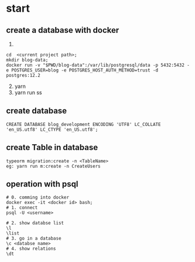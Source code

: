 
# start

## create a database with docker
1. 
```shell
cd  <current project path>;
mkdir blog-data;
docker run -v "$PWD/blog-data":/var/lib/postgresql/data -p 5432:5432 -e POSTGRES_USER=blog -e POSTGRES_HOST_AUTH_METHOD=trust -d postgres:12.2
```
2. yarn 
3. yarn run ss

## create database
```shell
CREATE DATABASE blog_development ENCODING 'UTF8' LC_COLLATE 'en_US.utf8' LC_CTYPE 'en_US.utf8';
```
## create Table in database
``` shell
typeorm migration:create -n <TableName>
eg: yarn run m:create -n CreateUsers
```

## operation with psql
```shell
# 0. comming into docker
docker exec -it <docker id> bash;
# 1. connect 
psql -U <username>

# 2. show databse list
\l 
\list
# 3. go in a database
\c <databse name>
# 4. show relations
\dt 

```